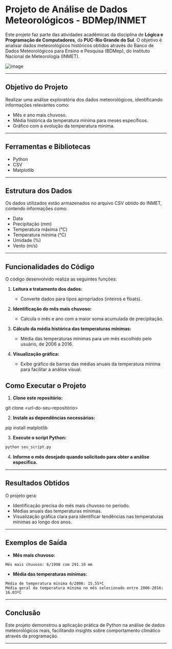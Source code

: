 # Projeto de Análise de Dados Meteorológicos - BDMep/INMET

Este projeto faz parte das atividades acadêmicas da disciplina de **Lógica e Programação de Computadores**, da **PUC-Rio Grande do Sul**. O objetivo é analisar dados meteorológicos históricos obtidos através do Banco de Dados Meteorológicos para Ensino e Pesquisa (BDMep), do Instituto Nacional de Meteorologia (INMET).

![image](https://github.com/user-attachments/assets/42b45db1-028a-4b36-a9bc-c76349fe8c51)

---

## Objetivo do Projeto

Realizar uma análise exploratória dos dados meteorológicos, identificando informações relevantes como:
- Mês e ano mais chuvoso.
- Média histórica da temperatura mínima para meses específicos.
- Gráfico com a evolução da temperatura mínima.

---

## Ferramentas e Bibliotecas

- Python
- CSV
- Matplotlib

---

## Estrutura dos Dados

Os dados utilizados estão armazenados no arquivo CSV obtido do INMET, contendo informações como:
- Data
- Precipitação (mm)
- Temperatura máxima (°C)
- Temperatura mínima (°C)
- Umidade (%)
- Vento (m/s)

---

## Funcionalidades do Código

O código desenvolvido realiza as seguintes funções:

1. **Leitura e tratamento dos dados:**
   - Converte dados para tipos apropriados (inteiros e floats).

2. **Identificação do mês mais chuvoso:**
   - Calcula o mês e ano com a maior soma acumulada de precipitação.

3. **Cálculo da média histórica das temperaturas mínimas:**
   - Média das temperaturas mínimas para um mês escolhido pelo usuário, de 2006 a 2016.

4. **Visualização gráfica:**
   - Exibe gráfico de barras das médias anuais da temperatura mínima para facilitar a análise visual.



## Como Executar o Projeto

1. **Clone este repositório:**

git clone <url-do-seu-repositório>


2. **Instale as dependências necessárias:**

pip install matplotlib


3. **Execute o script Python:**
```bash
python seu_script.py
```

4. **Informe o mês desejado quando solicitado para obter a análise específica.**

---

## Resultados Obtidos

O projeto gera:
- Identificação precisa do mês mais chuvoso no período.
- Médias anuais das temperaturas mínimas.
- Visualização gráfica clara para identificar tendências nas temperaturas mínimas ao longo dos anos.

---

## Exemplos de Saída

- **Mês mais chuvoso:**
```
Mês mais chuvoso: 6/1998 com 291.10 mm
```

- **Média das temperaturas mínimas:**
```
Média de temperatura mínima 6/2006: 15.55ºC
Média geral da temperatura mínima no mês selecionado entre 2006-2016: 16.03ºC
```



---

## Conclusão

Este projeto demonstrou a aplicação prática de Python na análise de dados meteorológicos reais, facilitando insights sobre comportamento climático através da programação.

---




